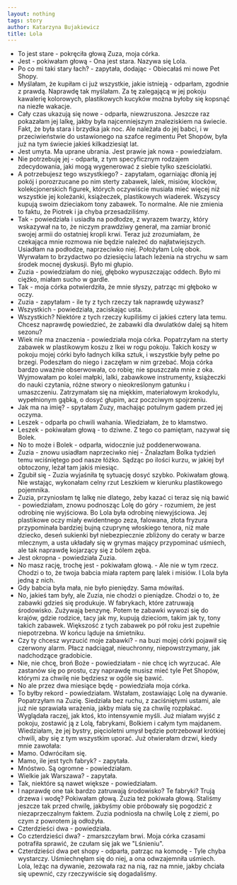 ```yaml
---
layout: nothing
tags: story
author: Katarzyna Bujakiewicz
title: Lola
---
```

- To jest stare - pokręciła głową Zuza, moja córka. 
- Jest - pokiwałam głową - Ona jest stara. Nazywa się Lola. 
- Po co mi taki stary łach? - zapytała, dodając - Obiecałaś mi nowe Pet Shopy. 
- Myślałam, że kupiłam ci już wszystkie, jakie istnieją - odparłam, zgodnie z prawdą. Naprawdę tak myślałam. Za tę zalegającą w jej pokoju kawalerię kolorowych, plastikowych kucyków można byłoby się kopsnąć na niezłe wakacje. 
- Cały czas ukazują się nowe - odparła, niewzruszona. 
Jeszcze raz pokazałam jej lalkę, jakby była najcenniejszym znaleziskiem na świecie. Fakt, że była stara i brzydka jak noc. Ale należała do jej babci, i w przeciwieństwie do ustawionego na szafce regimentu Pet Shopów, była już na tym świecie jakieś kilkadziesiąt lat. 
- Jest umyta. Ma uprane ubrania. Jest prawie jak nowa - powiedziałam. 
- Nie potrzebuję jej - odparła, z tym specyficznym rodzajem zdecydowania, jaki mogą wygenerować z siebie tylko sześciolatki. 
- A potrzebujesz tego wszystkiego? - zapytałam, ogarniając dłonią jej pokój i porozrzucane po nim sterty zabawek, lalek, misiów, klocków, kolekcjonerskich figurek, których oczywiście musiała mieć więcej niż wszystkie jej koleżanki, książeczek, plastikowych wiaderek. 
Wszyscy kupują swoim dzieciakom tony zabawek. To normalne. Ale nie zmienia to faktu, że Piotrek i ja chyba przesadziliśmy. 
- Tak - powiedziała i usiadła na podłodze, z wyrazem twarzy, który wskazywał na to, że niczym prawdziwy generał, ma zamiar bronić swojej armii do ostatniej kropli krwi. Teraz już zrozumiałam, że czekająca mnie rozmowa nie będzie należeć do najłatwiejszych. Usiadłam na podłodze, naprzeciwko niej. Położyłam Lolę obok. Wyrwałam to brzydactwo po dziesięciu latach leżenia na strychu w sam środek mocnej dyskusji. Było mi głupio. 
- Zuzia - powiedziałam do niej, głęboko wypuszczając oddech. Było mi ciężko, miałam sucho w gardle. 
- Tak - moja córka potwierdziła, że mnie słyszy, patrząc mi głęboko w oczy. 
- Zuzia - zapytałam - ile ty z tych rzeczy tak naprawdę używasz? 
- Wszystkich - powiedziała, zaciskając usta. 
- Wszystkich? Niektóre z tych rzeczy kupiliśmy ci jakieś cztery lata temu. Chcesz naprawdę powiedzieć, że zabawki dla dwulatków dalej są hitem sezonu? 
- Wiek nie ma znaczenia - powiedziała moja córka. 
Popatrzyłam na sterty zabawek w plastikowym koszu z Ikei w rogu pokoju. Takich koszy w pokoju mojej córki było ładnych kilka sztuk, i wszystkie były pełne po brzegi. Podeszłam do niego i zaczęłam w nim grzebać. Moja córka bardzo uważnie obserwowała, co robię; nie spuszczała mnie z oka. Wyjmowałam po kolei małpki, lalki, zabawkowe instrumenty, książeczki do nauki czytania, różne stwory o nieokreślonym gatunku i umaszczeniu. 
Zatrzymałam się na miękkim, materiałowym krokodylu, wypełnionym gąbką, o dosyć głupim, acz poczciwym spojrzeniu. 
- Jak ma na imię? - spytałam Zuzy, machając potulnym gadem przed jej oczyma. 
- Leszek - odparła po chwili wahania. Wiedziałam, że to kłamstwo. 
- Leszek - pokiwałam głową - to dziwne. Z tego co pamiętam, nazywał się Bolek. 
- No to może i Bolek - odparła, widocznie już poddenerwowana. 
- Zuzia - znowu usiadłam naprzeciwko niej - Znalazłam Bolka tydzień temu wciśniętego pod nasze łóżko. Sądząc po ilości kurzu, w jakiej był obtoczony, leżał tam jakiś miesiąc. 
- Zgubił się - Zuzia wyjaśniła tę sytuację dosyć szybko. 
Pokiwałam głową. Nie wstając, wykonałam celny rzut Leszkiem w kierunku plastikowego pojemnika. 
- Zuzia, przyniosłam tę lalkę nie dlatego, żeby kazać ci teraz się nią bawić - powiedziałam, znowu podnosząc Lolę do góry - rozumiem, że jest odrobinę nie wyjściowa.
Bo Lola była odrobinę niewyjściowa. Jej plastikowe oczy miały ewidentnego zeza, falowana, złota fryzura przypominała bardziej bujną czuprynę włoskiego tenora, niż małe dziecko, deseń sukienki był niebezpiecznie zbliżony do ceraty w barze mlecznym, a usta układały się w grymas mający przypominać uśmiech, ale tak naprawdę kojarzący się z bólem zęba. 
- Jest okropna - powiedziała Zuzia. 
- No masz rację, trochę jest - pokiwałam głową. - Ale nie w tym rzecz. Chodzi o to, że twoja babcia miała raptem parę lalek i misiów. I Lola była jedną z nich. 
- Gdy babcia była mała, nie było pieniędzy. Sama mówiłaś. 
- No, jakieś tam były, ale Zuzia, nie chodzi o pieniądze. Chodzi o to, że zabawki gdzieś się produkuje. W fabrykach, które zatruwają środowisko. Zużywają benzynę. Potem te zabawki wywozi się do krajów, gdzie rodzice, tacy jak my, kupują dzieciom, takim jak ty, tony takich zabawek. Większość z tych zabawek po pół roku jest zupełnie niepotrzebna. W końcu ląduje na śmietniku. 
- Czy ty chcesz wyrzucić moje zabawki? - na buzi mojej córki pojawił się czerwony alarm. Płacz nadciągał, nieuchronny, niepowstrzymany, jak nadchodzące gradobicie. 
- Nie, nie chcę, broń Boże - powiedziałam - nie chcę ich wyrzucać. Ale zastanów się po prostu, czy naprawdę musisz mieć tyle Pet Shopów,  którymi za chwilę nie będziesz w ogóle się bawić. 
- No ale przez dwa miesiące będę - powiedziała moja córka. 
- To byłby rekord - powiedziałam. 
Wstałam, zostawiając Lolę na dywanie. Popatrzyłam na Zuzię. Siedziała bez ruchu, z zaciśniętymi ustami, ale już nie sprawiała wrażenia, jakby miała się za chwilę rozpłakać. Wyglądała raczej, jak ktoś, kto intensywnie myśli. 
Już miałam wyjść z pokoju, zostawić ją z Lolą, fabrykami, Bolkiem i całym tym majdanem. Wiedziałam, że jej bystry, pięcioletni umysł będzie potrzebował krótkiej chwili, aby się z tym wszystkim uporać. Już otwierałam drzwi, kiedy mnie zawołała: 
- Mamo. 
Odwróciłam się. 
- Mamo, ile jest tych fabryk? - zapytała. 
- Mnóstwo. Są ogromne - powiedziałam. 
- Wielkie jak Warszawa? - zapytała. 
- Tak, niektóre są nawet większe - powiedziałam. 
- I naprawdę one tak bardzo zatruwają środowisko? Te fabryki? Trują drzewa i wodę? 
Pokiwałam głową. Zuzia też pokiwała głową. Staliśmy jeszcze tak przed chwilę, jakbyśmy obie próbowały się pogodzić z niezaprzeczalnym faktem. Zuzia podniosła na chwilę Lolę z ziemi, po czym z powrotem ją odłożyła. 
- Czterdzieści dwa - powiedziała. 
- Co czterdzieści dwa? - zmarszczyłam brwi. Moja córka czasami potrafiła sprawić, że czułam się jak we "Lśnieniu". 
- Czterdzieści dwa pet shopy - odparła, patrząc na komodę - Tyle chyba wystarczy. 
Uśmiechnęłam się do niej, a ona odwzajemniła uśmiech. Lola, leżąc na dywanie, zezowała raz na nią, raz na mnie, jakby chciała się upewnić, czy rzeczywiście się dogadaliśmy. 